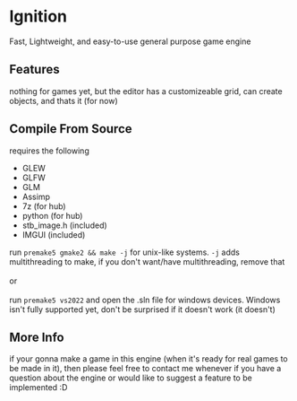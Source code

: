 # Ignition
Fast, Lightweight, and easy-to-use general purpose game engine

## Features
nothing for games yet, but the editor has a customizeable grid, can create objects, and thats it (for now)

## Compile From Source
requires the following
- GLEW
- GLFW
- GLM
- Assimp
- 7z (for hub)
- python (for hub)
- stb_image.h (included)
- IMGUI (included)

run `premake5 gmake2 && make -j` for unix-like systems. `-j` adds multithreading to make, if you don't want/have multithreading, remove that<br/><br/>
or<br/><br/>
run `premake5 vs2022` and open the .sln file for windows devices. Windows isn't fully supported yet, don't be surprised if it doesn't work (it doesn't)

## More Info
if your gonna make a game in this engine (when it's ready for real games to be made in it), then please feel free to contact me whenever if you have a question about the engine or would like to suggest a feature to be implemented :D
